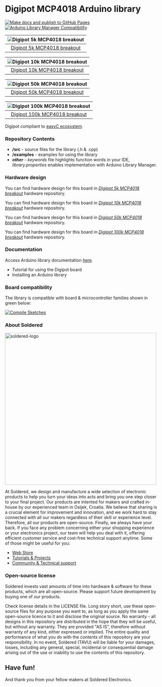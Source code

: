 # Digipot MCP4018 Arduino library

[![Make docs and publish to GitHub Pages](https://github.com/SolderedElectronics/Soldered-Digipot-MCP4018-Arduino-Library/actions/workflows/make_docs.yml/badge.svg?branch=dev)](https://github.com/SolderedElectronics/Soldered-Digipot-MCP4018-Arduino-Library/actions/workflows/make_docs.yml)
[![Arduino Library Manager Compatibility](https://github.com/SolderedElectronics/Soldered-Digipot-MCP4018-Arduino-Library/actions/workflows/arduino_lint.yml/badge.svg?branch=dev)](https://github.com/SolderedElectronics/Soldered-Digipot-MCP4018-Arduino-Library/actions/workflows/arduino_lint.yml)


| ![Digipot 5k MCP4018 breakout](https://upload.wikimedia.org/wikipedia/commons/8/8f/Example_image.svg) |
| :---------------------------------------------------------------------------------------------------: |
| [Digipot 5k MCP4018 breakout](https://www.solde.red/333090) |

| ![Digipot 10k MCP4018 breakout](https://upload.wikimedia.org/wikipedia/commons/8/8f/Example_image.svg) |
| :----------------------------------------------------------------------------------------------------: |
| [Digipot 10k MCP4018 breakout](https://www.solde.red/333091) |

| ![Digipot 50k MCP4018 breakout](https://upload.wikimedia.org/wikipedia/commons/8/8f/Example_image.svg) |
| :----------------------------------------------------------------------------------------------------: |
| [Digipot 50k MCP4018 breakout](https://www.solde.red/333092) |

| ![Digipot 100k MCP4018 breakout](https://upload.wikimedia.org/wikipedia/commons/8/8f/Example_image.svg) |
| :-----------------------------------------------------------------------------------------------------: |
|                      [Digipot 100k MCP4018 breakout](https://www.solde.red/333093)                      |

Digipot compliant to [easyC ecosystem](https://www.soldered.com/en/easyC).

### Repository Contents

- **/src** - source files for the library (.h & .cpp)
- **/examples** - examples for using the library
- **_other_** - _keywords_ file highlights function words in your IDE, _library.properties_ enables implementation with Arduino Library Manager.

### Hardware design

You can find hardware design for this board in [_Digipot 5k MCP4018 breakout_](https://github.com/SolderedElectronics/Digipot-5k-MCP4018-breakout-hardware-design) hardware repository.

You can find hardware design for this board in [_Digipot 10k MCP4018 breakout_](https://github.com/SolderedElectronics/Digipot-10k-MCP4018-breakout-hardware-design) hardware repository.

You can find hardware design for this board in [_Digipot 50k MCP4018 breakout_](https://github.com/SolderedElectronics/Digipot-50k-MCP4018-breakout-hardware-design) hardware repository.

You can find hardware design for this board in [_Digipot 100k MCP4018 breakout_](https://github.com/SolderedElectronics/Digipot-100k-MCP4018-breakout-hardware-design) hardware repository.

### Documentation

Access Arduino library documentation [here](https://SolderedElectronics.github.io/Soldered-Digipot-MCP4018-Arduino-Library/).

- Tutorial for using the Digipot board
- Installing an Arduino library

### Board compatibility

The library is compatible with board & microcontroller families shown in green below:

[![Compile Sketches](http://github-actions.40ants.com/e-radionicacom/Soldered-Digipot-MCP4018-Arduino-Library/matrix.svg?branch=dev&only=Compile%20Sketches)](https://github.com/SolderedElectronics/Soldered-Digipot-MCP4018-Arduino-Library/actions/workflows/compile_test.yml)

### About Soldered

<img src="https://raw.githubusercontent.com/e-radionicacom/Soldered-Generic-Arduino-Library/dev/extras/Soldered-logo-color.png" alt="soldered-logo" width="500"/>

At Soldered, we design and manufacture a wide selection of electronic products to help you turn your ideas into acts and bring you one step closer to your final project. Our products are intented for makers and crafted in-house by our experienced team in Osijek, Croatia. We believe that sharing is a crucial element for improvement and innovation, and we work hard to stay connected with all our makers regardless of their skill or experience level. Therefore, all our products are open-source. Finally, we always have your back. If you face any problem concerning either your shopping experience or your electronics project, our team will help you deal with it, offering efficient customer service and cost-free technical support anytime. Some of those might be useful for you:

- [Web Store](https://www.soldered.com/shop)
- [Tutorials & Projects](https://soldered.com/learn)
- [Community & Technical support](https://soldered.com/community)

### Open-source license

Soldered invests vast amounts of time into hardware & software for these products, which are all open-source. Please support future development by buying one of our products.

Check license details in the LICENSE file. Long story short, use these open-source files for any purpose you want to, as long as you apply the same open-source licence to it and disclose the original source. No warranty - all designs in this repository are distributed in the hope that they will be useful, but without any warranty. They are provided "AS IS", therefore without warranty of any kind, either expressed or implied. The entire quality and performance of what you do with the contents of this repository are your responsibility. In no event, Soldered (TAVU) will be liable for your damages, losses, including any general, special, incidental or consequential damage arising out of the use or inability to use the contents of this repository.

## Have fun!

And thank you from your fellow makers at Soldered Electronics.
